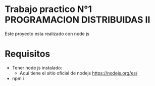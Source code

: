 
# Trabajo practico N°1 PROGRAMACION DISTRIBUIDAS II
Este proyecto esta realizado con  node js

# Requisitos
- Tener node js instalado:
    - Aqui tiene el sitio oficial de nodejs  https://nodejs.org/es/
- npm i
